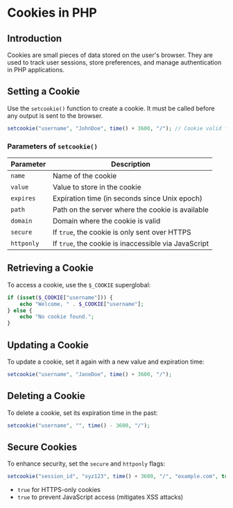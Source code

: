 # Cookies in PHP

## Introduction
Cookies are small pieces of data stored on the user's browser. They are used to track user sessions, store preferences, and manage authentication in PHP applications.

## Setting a Cookie
Use the `setcookie()` function to create a cookie. It must be called before any output is sent to the browser.

```php
setcookie("username", "JohnDoe", time() + 3600, "/"); // Cookie valid for 1 hour
```

### Parameters of `setcookie()`
| Parameter  | Description |
|------------|-------------|
| `name`     | Name of the cookie |
| `value`    | Value to store in the cookie |
| `expires`  | Expiration time (in seconds since Unix epoch) |
| `path`     | Path on the server where the cookie is available |
| `domain`   | Domain where the cookie is valid |
| `secure`   | If `true`, the cookie is only sent over HTTPS |
| `httponly` | If `true`, the cookie is inaccessible via JavaScript |

## Retrieving a Cookie
To access a cookie, use the `$_COOKIE` superglobal:

```php
if (isset($_COOKIE["username"])) {
    echo "Welcome, " . $_COOKIE["username"];
} else {
    echo "No cookie found.";
}
```

## Updating a Cookie
To update a cookie, set it again with a new value and expiration time:

```php
setcookie("username", "JaneDoe", time() + 3600, "/");
```

## Deleting a Cookie
To delete a cookie, set its expiration time in the past:

```php
setcookie("username", "", time() - 3600, "/");
```

## Secure Cookies
To enhance security, set the `secure` and `httponly` flags:

```php
setcookie("session_id", "xyz123", time() + 3600, "/", "example.com", true, true);
```

- `true` for HTTPS-only cookies
- `true` to prevent JavaScript access (mitigates XSS attacks)

